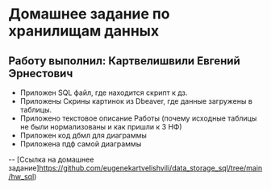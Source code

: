 # Домашнее задание по хранилищам данных
## Работу выполнил: Картвелишвили Евгений Эрнестович

* Приложен SQL файл, где находится скрипт к дз.
* Приложены Скрины картинок из Dbeaver, где данные загружены в таблицы.
* Приложено текстовое описание Работы (почему исходные таблицы не были нормализованы и как пришли к 3 НФ)
* Приложен код дбмл для диаграммы
* Приложена пдф самой диаграммы

-- [Ссылка на домашнее задание]https://github.com/eugenekartvelishvili/data_storage_sql/tree/main/hw_sql)
